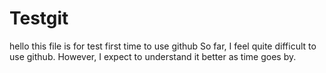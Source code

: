 # Testgit

hello
this file is for test
first time to use github
So far, I feel quite difficult to use github.
However, I expect to understand it better as time goes by.
